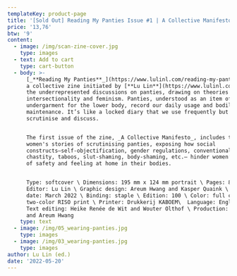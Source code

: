 ```yaml
---
templateKey: product-page
title: '[Sold Out] Reading My Panties Issue #1 | A Collective Manifesto'
price: '13,76'
btw: '9'
content:
  - image: /img/scan-zine-cover.jpg
    type: images
  - text: Add to cart
    type: cart-button
  - body: >-
      [_**Reading My Panties**_](https://www.lulinl.com/reading-my-panties/) is
      a collective zine initiated by [**Lu Lin**](https://www.lulinl.com/) for
      the underrepresented discussions on panties, drawing on theories of
      intersectionality and feminism. Panties, understood as an item of women’s
      undergarment for the lower body, record our daily usage and bodily
      maintenance. It’s like a locked diary that we use frequently but barely
      scrutinise and discuss. 


      The first issue of the zine, _A Collective Manifesto_, includes ten
      women's stories of scrutinising panties, exposing how social
      constructs—self-objectification, gender regulations, conventional
      chastity, taboos, slut-shaming, body-shaming, etc.— hinder women’s sense
      of safety and feeling at home in their bodies.


      Type: softcover \ Dimensions: 195 mm x 124 mm portrait \ Pages: 88 \
      Editor: Lu Lin \ Graphic design: Areum Hwang and Kasper Quaink \ Release
      date: March 2022 \ Binding: staple \ Edition: 100 \ Color: full color and
      two-color RISO print \ Printer: Drukkerij KABOEM\  Language: English \
      Text editing: Heike Renée de Wit and Wouter Olthof \ Production: Lu Lin
      and Areum Hwang
    type: text
  - image: /img/05_wearing-panties.jpg
    type: images
  - image: /img/03_wearing-panties.jpg
    type: images
author: Lu Lin (ed.)
date: '2022-05-20'
---
```


